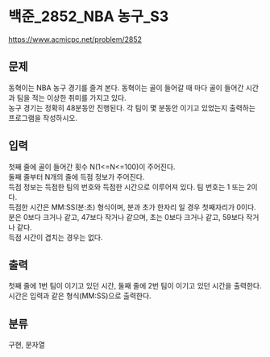 # 백준_2852_NBA 농구_S3

https://www.acmicpc.net/problem/2852

## 문제
동혁이는 NBA 농구 경기를 즐겨 본다. 동혁이는 골이 들어갈 때 마다 골이 들어간 시간과 팀을 적는 이상한 취미를 가지고 있다.  
농구 경기는 정확히 48분동안 진행된다. 각 팀이 몇 분동안 이기고 있었는지 출력하는 프로그램을 작성하시오.

## 입력
첫째 줄에 골이 들어간 횟수 N(1<=N<=100)이 주어진다.  
둘째 줄부터 N개의 줄에 득점 정보가 주어진다.  
득점 정보는 득점한 팀의 번호와 득점한 시간으로 이루어져 있다. 팀 번호는 1 또는 2이다.  
득점한 시간은 MM:SS(분:초) 형식이며, 분과 초가 한자리 일 경우 첫째자리가 0이다.  
분은 0보다 크거나 같고, 47보다 작거나 같으며, 초는 0보다 크거나 같고, 59보다 작거나 같다.  
득점 시간이 겹치는 경우는 없다.

## 출력
첫째 줄에 1번 팀이 이기고 있던 시간, 둘째 줄에 2번 팀이 이기고 있던 시간을 출력한다.  
시간은 입력과 같은 형식(MM:SS)으로 출력한다.

## 분류
구현, 문자열